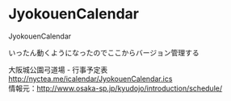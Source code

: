# JyokouenCalendar
JyokouenCalendar

いったん動くようになったのでここからバージョン管理する

大阪城公園弓道場 - 行事予定表  
http://nyctea.me/icalendar/JyokouenCalendar.ics  
情報元：http://www.osaka-sp.jp/kyudojo/introduction/schedule/  
